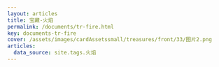 ```yaml
---
layout: articles
title: 宝藏-火焰
permalink: /documents/tr-fire.html
key: documents-tr-fire
cover: /assets/images/cardAssetssmall/treasures/front/33/图片2.png
articles:
  data_source: site.tags.火焰
---
```


